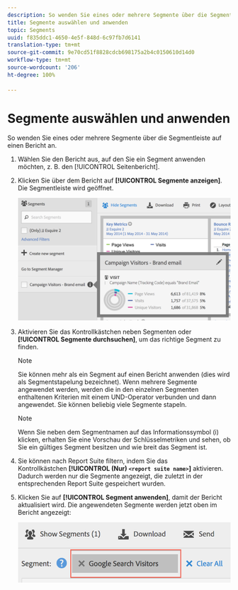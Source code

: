 ```yaml
---
description: So wenden Sie eines oder mehrere Segmente über die Segmentleiste auf einen Bericht an.
title: Segmente auswählen und anwenden
topic: Segments
uuid: f835ddc1-4650-4e5f-848d-6c97fb7d6141
translation-type: tm+mt
source-git-commit: 9e70cd51f8828cdcb698175a2b4c0150610d14d0
workflow-type: tm+mt
source-wordcount: '206'
ht-degree: 100%

---
```



# Segmente auswählen und anwenden

So wenden Sie eines oder mehrere Segmente über die Segmentleiste auf einen Bericht an.

1. Wählen Sie den Bericht aus, auf den Sie ein Segment anwenden möchten, z. B. den [!UICONTROL Seitenbericht].
1. Klicken Sie über dem Bericht auf **[!UICONTROL Segmente anzeigen]**. Die Segmentleiste wird geöffnet.

   ![](assets/segment_rail.png)

1. Aktivieren Sie das Kontrollkästchen neben Segmenten oder **[!UICONTROL Segmente durchsuchen]**, um das richtige Segment zu finden.

   >[!NOTE]
   >
   >Sie können mehr als ein Segment auf einen Bericht anwenden (dies wird als Segmentstapelung bezeichnet). Wenn mehrere Segmente angewendet werden, werden die in den einzelnen Segmenten enthaltenen Kriterien mit einem UND-Operator verbunden und dann angewendet. Sie können beliebig viele Segmente stapeln.

   >[!NOTE]
   >
   >Wenn Sie neben dem Segmentnamen auf das Informationssymbol (i) klicken, erhalten Sie eine Vorschau der Schlüsselmetriken und sehen, ob Sie ein gültiges Segment besitzen und wie breit das Segment ist.

1. Sie können nach Report Suite filtern, indem Sie das Kontrollkästchen **[!UICONTROL (Nur) `<report suite name>`]** aktivieren. Dadurch werden nur die Segmente angezeigt, die zuletzt in der entsprechenden Report Suite gespeichert wurden.
1. Klicken Sie auf **[!UICONTROL Segment anwenden]**, damit der Bericht aktualisiert wird. Die angewendeten Segmente werden jetzt oben im Bericht angezeigt:

   ![](assets/applied_segments.png)
